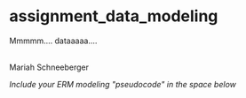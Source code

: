 # assignment_data_modeling
Mmmmm.... dataaaaa....

<br>
Mariah Schneeberger

*Include your ERM modeling "pseudocode" in the space below*
